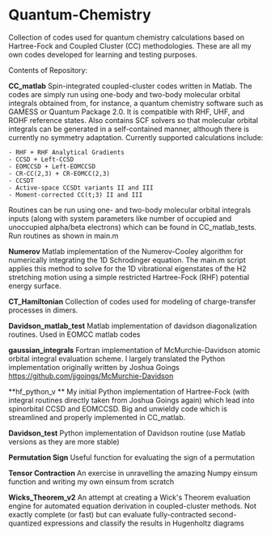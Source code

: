 # Quantum-Chemistry
Collection of codes used for quantum chemistry calculations based on Hartree-Fock and Coupled Cluster (CC) methodologies. These are all my own codes developed for learning and testing purposes.

Contents of Repository:

**CC_matlab**
Spin-integrated coupled-cluster codes written in Matlab. The codes are simply run using one-body and two-body molecular orbital integrals obtained from, for instance, a quantum chemistry software such as GAMESS or Quantum Package 2.0. It is compatible with RHF, UHF, and ROHF reference states. Also contains SCF solvers so that molecular orbital integrals can be generated in a self-contained manner, although there is currently no symmetry adaptation. Currently supported calculations include:

    - RHF + RHF Analytical Gradients
    - CCSD + Left-CCSD
    - EOMCCSD + Left-EOMCCSD
    - CR-CC(2,3) + CR-EOMCC(2,3)
    - CCSDT
    - Active-space CCSDt variants II and III
    - Moment-corrected CC(t;3) II and III
  
Routines can be run using one- and two-body molecular orbital integrals inputs (along with system parameters like number of occupied and unoccupied alpha/beta electrons) which can be found in CC_matlab_tests. Run routines as shown in main.m

**Numerov**
Matlab implementation of the Numerov-Cooley algorithm for numerically integrating the 1D Schrodinger equation. The main.m script applies this method to solve for the 1D vibrational eigenstates of the H2 stretching motion using a simple restricted Hartree-Fock (RHF) potential energy surface.

**CT_Hamiltonian**
Collection of codes used for modeling of charge-transfer processes in dimers.

**Davidson_matlab_test**
Matlab implementation of davidson diagonalization routines. Used in EOMCC matlab codes

**gaussian_integrals**
Fortran implementation of McMurchie-Davidson atomic orbital integral evaluation scheme. I largely translated the Python implementation originally written by Joshua Goings https://github.com/jjgoings/McMurchie-Davidson

**hf_python_v **
My initial Python implementation of Hartree-Fock (with integral routines directly taken from Joshua Goings again) which lead into spinorbital CCSD and EOMCCSD. Big and unwieldy code which is streamlined and properly implemented in CC_matlab.

**Davidson_test**
Python implementation of Davidson routine (use Matlab versions as they are more stable)

**Permutation Sign**
Useful function for evaluating the sign of a permutation

**Tensor Contraction**
An exercise in unravelling the amazing Numpy einsum function and writing my own einsum from scratch

**Wicks_Theorem_v2**
An attempt at creating a Wick's Theorem evaluation engine for automated equation derivation in coupled-cluster methods. Not exactly complete (or fast) but can evaluate fully-contracted second-quantized expressions and classify the results in Hugenholtz diagrams

